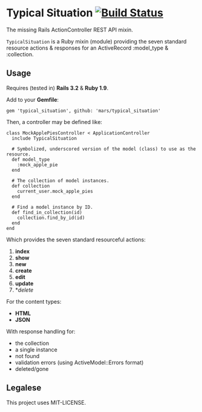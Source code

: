 # Typical Situation [![Build Status](https://travis-ci.org/mars/typical_situation.png)](https://travis-ci.org/mars/typical_situation)

The missing Rails ActionController REST API mixin.

`TypicalSituation` is a Ruby mixin (module) providing the seven standard resource actions & responses for an ActiveRecord :model_type & :collection.

## Usage

Requires (tested in) **Rails 3.2** & **Ruby 1.9**.

Add to your **Gemfile**:

    gem 'typical_situation', github: 'mars/typical_situation'

Then, a controller may be defined like:

    class MockApplePiesController < ApplicationController
      include TypicalSituation

      # Symbolized, underscored version of the model (class) to use as the resource.
      def model_type
        :mock_apple_pie
      end
      
      # The collection of model instances.
      def collection
        current_user.mock_apple_pies
      end
      
      # Find a model instance by ID. 
      def find_in_collection(id)
        collection.find_by_id(id)
      end
    end

Which provides the seven standard resourceful actions:

  1. **index**
  1. **show**
  1. **new**
  1. **create**
  1. **edit**
  1. **update**
  1. **delete*

For the content types:

  * **HTML**
  * **JSON**

With response handling for:

  * the collection
  * a single instance
  * not found
  * validation errors (using ActiveModel::Errors format)
  * deleted/gone

## Legalese

This project uses MIT-LICENSE.
